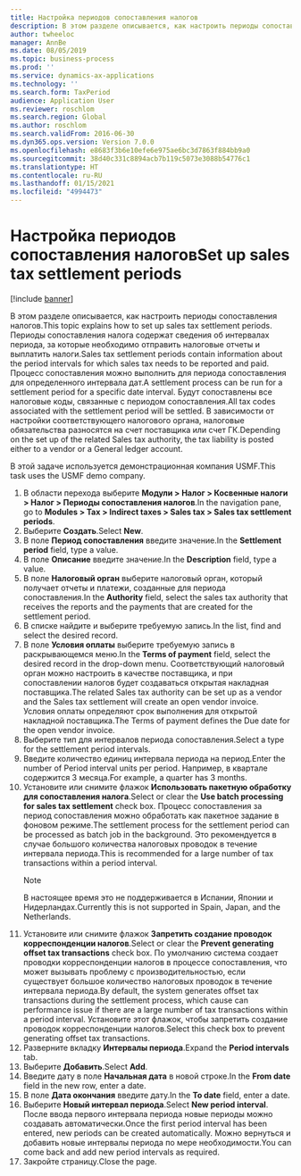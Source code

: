 ```yaml
---
title: Настройка периодов сопоставления налогов
description: В этом разделе описывается, как настроить периоды сопоставления налогов в Dynamics 365 Finance.
author: twheeloc
manager: AnnBe
ms.date: 08/05/2019
ms.topic: business-process
ms.prod: ''
ms.service: dynamics-ax-applications
ms.technology: ''
ms.search.form: TaxPeriod
audience: Application User
ms.reviewer: roschlom
ms.search.region: Global
ms.author: roschlom
ms.search.validFrom: 2016-06-30
ms.dyn365.ops.version: Version 7.0.0
ms.openlocfilehash: e8683f3b6e10efe6e975ae6bc3d7863f884bb9a0
ms.sourcegitcommit: 38d40c331c8894acb7b119c5073e3088b54776c1
ms.translationtype: HT
ms.contentlocale: ru-RU
ms.lasthandoff: 01/15/2021
ms.locfileid: "4994473"
---
```

# <a name="set-up-sales-tax-settlement-periods"></a><span data-ttu-id="506c1-103">Настройка периодов сопоставления налогов</span><span class="sxs-lookup"><span data-stu-id="506c1-103">Set up sales tax settlement periods</span></span>

[!include [banner](../../includes/banner.md)]

<span data-ttu-id="506c1-104">В этом разделе описывается, как настроить периоды сопоставления налогов.</span><span class="sxs-lookup"><span data-stu-id="506c1-104">This topic explains how to set up sales tax settlement periods.</span></span> <span data-ttu-id="506c1-105">Периоды сопоставления налога содержат сведения об интервалах периода, за которые необходимо отправить налоговые отчеты и выплатить налоги.</span><span class="sxs-lookup"><span data-stu-id="506c1-105">Sales tax settlement periods contain information about the period intervals for which sales tax needs to be reported and paid.</span></span> <span data-ttu-id="506c1-106">Процесс сопоставления можно выполнить для периода сопоставления для определенного интервала дат.</span><span class="sxs-lookup"><span data-stu-id="506c1-106">A settlement process can be run for a settlement period for a specific date interval.</span></span> <span data-ttu-id="506c1-107">Будут сопоставлены все налоговые коды, связанные с периодом сопоставления.</span><span class="sxs-lookup"><span data-stu-id="506c1-107">All tax codes associated with the settlement period will be settled.</span></span> <span data-ttu-id="506c1-108">В зависимости от настройки соответствующего налогового органа, налоговые обязательства разносятся на счет поставщика или счет ГК.</span><span class="sxs-lookup"><span data-stu-id="506c1-108">Depending on the set up of the related Sales tax authority, the tax liability is posted either to a vendor or a General ledger account.</span></span>

<span data-ttu-id="506c1-109">В этой задаче используется демонстрационная компания USMF.</span><span class="sxs-lookup"><span data-stu-id="506c1-109">This task uses the USMF demo company.</span></span>

1. <span data-ttu-id="506c1-110">В области перехода выберите **Модули > Налог > Косвенные налоги > Налог > Периоды сопоставления налогов**.</span><span class="sxs-lookup"><span data-stu-id="506c1-110">In the navigation pane, go to **Modules > Tax > Indirect taxes > Sales tax > Sales tax settlement periods**.</span></span>
2. <span data-ttu-id="506c1-111">Выберите **Создать**.</span><span class="sxs-lookup"><span data-stu-id="506c1-111">Select **New**.</span></span>
3. <span data-ttu-id="506c1-112">В поле **Период сопоставления** введите значение.</span><span class="sxs-lookup"><span data-stu-id="506c1-112">In the **Settlement period** field, type a value.</span></span>
4. <span data-ttu-id="506c1-113">В поле **Описание** введите значение.</span><span class="sxs-lookup"><span data-stu-id="506c1-113">In the **Description** field, type a value.</span></span>
5. <span data-ttu-id="506c1-114">В поле **Налоговый орган** выберите налоговый орган, который получает отчеты и платежи, созданные для периода сопоставления.</span><span class="sxs-lookup"><span data-stu-id="506c1-114">In the **Authority** field, select the sales tax authority that receives the reports and the payments that are created for the settlement period.</span></span>
6. <span data-ttu-id="506c1-115">В списке найдите и выберите требуемую запись.</span><span class="sxs-lookup"><span data-stu-id="506c1-115">In the list, find and select the desired record.</span></span>
7. <span data-ttu-id="506c1-116">В поле **Условия оплаты** выберите требуемую запись в раскрывающемся меню.</span><span class="sxs-lookup"><span data-stu-id="506c1-116">In the **Terms of payment** field, select the desired record in the drop-down menu.</span></span> <span data-ttu-id="506c1-117">Соответствующий налоговый орган можно настроить в качестве поставщика, и при сопоставлении налогов будет создаваться открытая накладная поставщика.</span><span class="sxs-lookup"><span data-stu-id="506c1-117">The related Sales tax authority can be set up as a vendor and the Sales tax settlement will create an open vendor invoice.</span></span> <span data-ttu-id="506c1-118">Условия оплаты определяют срок выполнения для открытой накладной поставщика.</span><span class="sxs-lookup"><span data-stu-id="506c1-118">The Terms of payment defines the Due date for the open vendor invoice.</span></span>  
8. <span data-ttu-id="506c1-119">Выберите тип для интервалов периода сопоставления.</span><span class="sxs-lookup"><span data-stu-id="506c1-119">Select a type for the settlement period intervals.</span></span>
9. <span data-ttu-id="506c1-120">Введите количество единиц интервала периода на период.</span><span class="sxs-lookup"><span data-stu-id="506c1-120">Enter the number of Period interval units per period.</span></span> <span data-ttu-id="506c1-121">Например, в квартале содержится 3 месяца.</span><span class="sxs-lookup"><span data-stu-id="506c1-121">For example, a quarter has 3 months.</span></span>
10. <span data-ttu-id="506c1-122">Установите или снимите флажок **Использовать пакетную обработку для сопоставления налога**.</span><span class="sxs-lookup"><span data-stu-id="506c1-122">Select or clear the **Use batch processing for sales tax settlement** check box.</span></span> <span data-ttu-id="506c1-123">Процесс сопоставления за период сопоставления можно обработать как пакетное задание в фоновом режиме.</span><span class="sxs-lookup"><span data-stu-id="506c1-123">The settlement process for the settlement period can be processed as batch job in the background.</span></span> <span data-ttu-id="506c1-124">Это рекомендуется в случае большого количества налоговых проводок в течение интервала периода.</span><span class="sxs-lookup"><span data-stu-id="506c1-124">This is recommended for a large number of tax transactions within a period interval.</span></span>  
    > [!NOTE]
    > <span data-ttu-id="506c1-125">В настоящее время это не поддерживается в Испании, Японии и Нидерландах.</span><span class="sxs-lookup"><span data-stu-id="506c1-125">Currently this is not supported in Spain, Japan, and the Netherlands.</span></span>
11. <span data-ttu-id="506c1-126">Установите или снимите флажок **Запретить создание проводок корреспонденции налогов**.</span><span class="sxs-lookup"><span data-stu-id="506c1-126">Select or clear the **Prevent generating offset tax transactions** check box.</span></span> <span data-ttu-id="506c1-127">По умолчанию система создает проводки корреспонденции налогов в процессе сопоставления, что может вызывать проблему с производительностью, если существует большое количество налоговых проводок в течение интервала периода.</span><span class="sxs-lookup"><span data-stu-id="506c1-127">By default, the system generates offset tax transactions during the settlement process, which cause can performance issue if there are a large number of tax transactions within a period interval.</span></span> <span data-ttu-id="506c1-128">Установите этот флажок, чтобы запретить создание проводок корреспонденции налогов.</span><span class="sxs-lookup"><span data-stu-id="506c1-128">Select this check box to prevent generating offset tax transactions.</span></span>
12. <span data-ttu-id="506c1-129">Разверните вкладку **Интервалы периода**.</span><span class="sxs-lookup"><span data-stu-id="506c1-129">Expand the **Period intervals** tab.</span></span>
13. <span data-ttu-id="506c1-130">Выберите **Добавить**.</span><span class="sxs-lookup"><span data-stu-id="506c1-130">Select **Add**.</span></span>
14. <span data-ttu-id="506c1-131">Введите дату в поле **Начальная дата** в новой строке.</span><span class="sxs-lookup"><span data-stu-id="506c1-131">In the **From date** field in the new row, enter a date.</span></span>
15. <span data-ttu-id="506c1-132">В поле **Дата окончания** введите дату.</span><span class="sxs-lookup"><span data-stu-id="506c1-132">In the **To date** field, enter a date.</span></span>
16. <span data-ttu-id="506c1-133">Выберите **Новый интервал периода**.</span><span class="sxs-lookup"><span data-stu-id="506c1-133">Select **New period interval**.</span></span> <span data-ttu-id="506c1-134">После ввода первого интервала периода новые периоды можно создавать автоматически.</span><span class="sxs-lookup"><span data-stu-id="506c1-134">Once the first period interval has been entered, new periods can be created automatically.</span></span> <span data-ttu-id="506c1-135">Можно вернуться и добавить новые интервалы периода по мере необходимости.</span><span class="sxs-lookup"><span data-stu-id="506c1-135">You can come back and add new period intervals as required.</span></span>  
17. <span data-ttu-id="506c1-136">Закройте страницу.</span><span class="sxs-lookup"><span data-stu-id="506c1-136">Close the page.</span></span>

